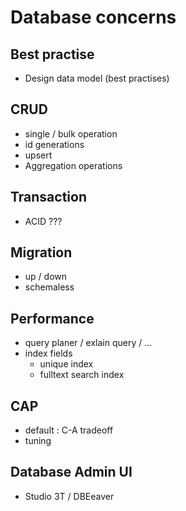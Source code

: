 # Database concerns

## Best practise 
- Design data model (best practises)

## CRUD 
- single / bulk operation
- id generations
- upsert 
- Aggregation operations


## Transaction
- ACID ???

## Migration 
- up / down 
- schemaless 

## Performance
- query planer / exlain query / ...
- index fields
    - unique index
    - fulltext search index


## CAP
- default : C-A tradeoff
- tuning

## Database Admin UI
- Studio 3T / DBEeaver